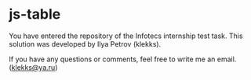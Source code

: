 # js-table

You have entered the repository of the Infotecs internship test task.
This solution was developed by Ilya Petrov (klekks).

If you have any questions or comments, feel free to write me an email. (klekks@ya.ru)
